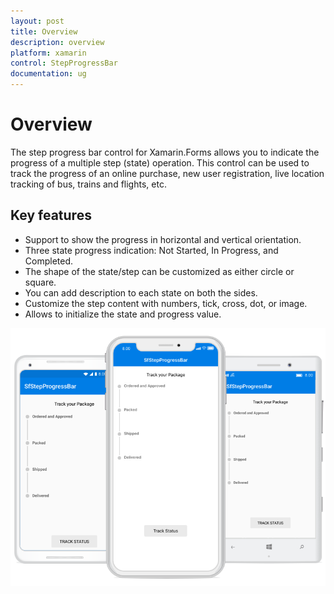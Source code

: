 ```yaml
---
layout: post
title: Overview
description: overview
platform: xamarin
control: StepProgressBar
documentation: ug
---
```


# Overview

The step progress bar control for Xamarin.Forms allows you to indicate the progress of a multiple step (state) operation. This control can be used to track the progress of an online purchase, new user registration, live location tracking of bus, trains and flights, etc.

## Key features

* Support to show the progress in horizontal and vertical orientation.
* Three state progress indication: Not Started, In Progress, and Completed.
* The shape of the state/step can be customized as either circle or square.
* You can add description to each state on both the sides.
* Customize the step content with numbers, tick, cross, dot, or image.
* Allows to initialize the state and progress value.

![](overview_images/overview.png)
